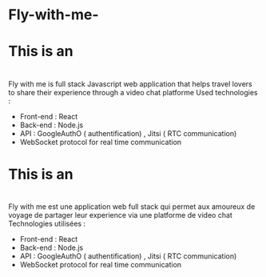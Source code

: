 # Fly-with-me-

# This is an <h1>
Fly with me is full stack Javascript web application that helps travel lovers to share their experience through a video chat platforme
Used technologies :
- Front-end : React
- Back-end : Node.js
- API : GoogleAuthO ( authentification) , Jitsi ( RTC communication)
- WebSocket protocol for real time communication 

# This is an <h1> 
Fly with me est une application web full stack qui permet aux amoureux de voyage de partager leur experience via une platforme de video chat 
Technologies utilisées :
- Front-end : React
- Back-end : Node.js
- API : GoogleAuthO ( authentification) , Jitsi ( RTC communication)
- WebSocket protocol for real time communication 

